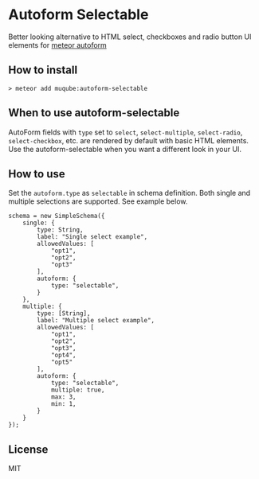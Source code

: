 Autoform Selectable
===================
Better looking alternative to HTML select, checkboxes and radio button UI elements for [meteor autoform](https://github.com/aldeed/meteor-simple-schema/blob/master/README.md)

## How to install
    > meteor add muqube:autoform-selectable

## When to use autoform-selectable
AutoForm fields with `type` set to `select`, `select-multiple`, `select-radio`, `select-checkbox`, etc. are rendered by default with basic HTML elements. Use the autoform-selectable when you want a different look in your UI.

## How to use
Set the `autoform.type` as `selectable` in schema definition. Both single and multiple selections are supported. See example below.

    schema = new SimpleSchema({
        single: {
            type: String,
            label: "Single select example",
            allowedValues: [
                "opt1",
                "opt2",
                "opt3"
            ],
            autoform: {
                type: "selectable",
            }
        },
        multiple: {
            type: [String],
            label: "Multiple select example",
            allowedValues: [
                "opt1",
                "opt2",
                "opt3",
                "opt4",
                "opt5"
            ],
            autoform: {
                type: "selectable",
                multiple: true,
                max: 3,
                min: 1,
            }
        }
    });


## License

MIT
